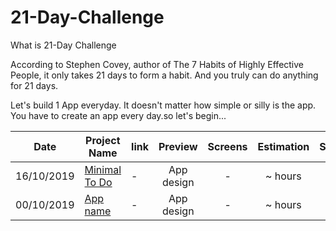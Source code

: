 # 21-Day-Challenge

What is 21-Day Challenge

According to Stephen Covey, author of The 7 Habits of Highly Effective People, it only takes 21 days to form a habit. And you truly can do anything for 21 days.

Let's build 1 App everyday. It doesn't matter how simple or silly is the app. You have to create an app every day.so let's begin...

| Date | Project Name | link | Preview | Screens | Estimation | Status |
| ------ | ------ | ------ | :------: | :------: | :------: | :------: |
| 16/10/2019 | [Minimal To Do](https://github.com/mazharulislame/Minimal-To-Do) | - | App design | - | ~ hours | :hammer_and_wrench: |
| 00/10/2019 | [App name](https://github.com/mazharulislame/21-Day-Challenge) | - | App design | - | ~ hours | :point_left: |
